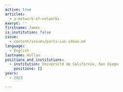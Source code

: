 ```yaml
---
active: true
articles:
  - a-network-of-networks
exerpt: ''
firstname: James
is_institution: false
issue:
  - content/issues/paris-ias-ideas.md
language:
  - English
lastname: Hollan
positions_and_institutions:
  - institution: Université de Californie, San Diego
    positions: []
years:
  - 2023

---
```

